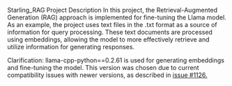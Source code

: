 Starling_RAG Project
Description
In this project, the Retrieval-Augmented Generation (RAG) approach is implemented for fine-tuning the Llama model. As an example, the project uses text files in the .txt format as a source of information for query processing. These text documents are processed using embeddings, allowing the model to more effectively retrieve and utilize information for generating responses.

Clarification:
llama-cpp-python==0.2.61 is used for generating embeddings and fine-tuning the model. This version was chosen due to current compatibility issues with newer versions, as described in [issue #1126.](https://github.com/abetlen/llama-cpp-python/issues/1126)
